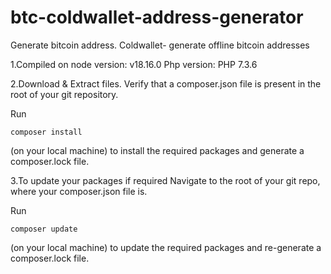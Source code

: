 # btc-coldwallet-address-generator
Generate bitcoin address. Coldwallet- generate offline bitcoin addresses

1.Compiled on 
node version: v18.16.0 
Php version: PHP 7.3.6


2.Download & Extract files.
Verify that a composer.json file is present in the root of your git repository.

Run 

    composer install
    
(on your local machine) to install the required packages and generate a composer.lock file.


3.To update your packages if required
    Navigate to the root of your git repo, where your composer.json file is.
    
Run 

    composer update
    
(on your local machine) to update the required packages and re-generate a composer.lock file.
